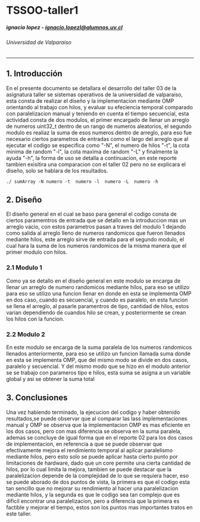 # TSSOO-taller1

##### ignacio lopez - ignacio.lopezl@alumnos.uv.cl

###### Universidad de Valparaíso

---



## 1. Introducción

En el presente documento se detallara el desarrollo del taller 03 de la asignatura taller se sistemas operativos de la universidad de valparaiso, esta consta de realizar el diseño y la implementacion mediante OMP orientando al trabajo con hilos, y evaluar su efeciencia temporal comparado con paralelizacion manual y teniendo en cuenta el tiempo secuencial, esta actividad consta de dos modulos, el primer encargado de llenar un arreglo de numeros uint32_t dentro de un rango de numeros aleatorios, el segundo modulo es realiaz la suma de esos numeros dentro de arreglo, para eso fue necesario ciertos parametros de entradas como el largo del arreglo que al ejecutar el codigo se especifica como "-N", el numero de hilos "-t", la cota minima de random "-l", la cota maxima de random "-L" y finalmente la ayuda "-h", la forma de uso se detalla a continuacion, en este reporte tambien exisitira una comparacion con el taller 02 pero no se explicara el diseño, solo se hablara de los resultados.

```
./ sumArray -N numero -t  numero -l  numero -L  numero -h
```

## 2. Diseño
 
El diseño general en el cual se baso para general el codigo consta de ciertos paramemtros de entrada que se detallo en la introduccion mas un arreglo vacio, con estos parametros pasan a traves del modulo 1 dejando como salida al arreglo lleno de numeros randomicos que fueron llenados mediante hilos, este arreglo sirve de entrada para el segundo modulo, el cual hara la suma de los numeros randomicos de la misma manera que el primer modulo con hilos.

### 2.1 Modulo 1

 Como ya se detallo en el diseño general en este modulo se encarga de llenar un arreglo de numero randomicos mediante hilos, para eso se utilizo para eso se utilizo una funcion llenar en donde en esta se implementa OMP en dos caso, cuando es secuencial, y cuando es paralelo,  en esta funcion se llena el arreglo, al pasarle paramentros de tipo, cantidad de hilos, estos varian dependiendo de cuandos hilo se crean, y posteriormente se crean los hilos con la funcion.


### 2.2 Modulo 2
 
En este modulo se encarga de la suma paralela de los numeros randomicos llenados anteriormente, para eso se utilizo un funcion llamada suma donde en esta se implementa OMP, que del mismo modo se divide en dos casos, paralelo y secuencial. Y del mismo modo que se hizo en el modulo anterior se se trabajo con parameros tipo e hilos, esta suma se asigna a un variable global y asi se obtener la suma total

## 3. Conclusiones 
Una vez habiendo terminado, la ejecucion del codigo y haber obtenido resultados,se puede observar que al comparar las lass implementaciones manual y OMP se observa que la implementacion OMP es mas eficiente en los dos casos, pero con mas diferencia se observa en la suma paralela, ademas se concluye de igual forma que en el reporte 02 para los dos casos de implementacion, en referencia a que se puede observar que efectivamente mejora el rendimiento temporal al aplicar paralelismo mediante hilos, pero esto solo se puede aplicar hasta cierto punto por limitaciones de hardware, dado que un core permite una cierta cantidad de hilos, por lo cual limita la mejora, tambien se puede destacar que la paralelizacion depende de la complejidad de lo que se requiera hacer, eso se puede aborado de dos puntos de vista, la primera es que el codigo esta tan sencillo que no mejorar su rendimiento al hacer una paralelizacion mediante hilos, y la segunda es que le codigo sea tan complejo que es dificil encontrar una paralelizacion, pero a diferencia que la primera es factible y mejorar el tiempo, estos son los puntos mas importantes tratos en este taller.
